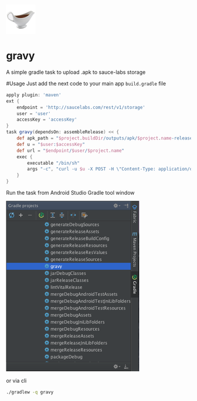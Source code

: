 <img src="https://raw.githubusercontent.com/Urucas/gravy/master/icon.png" />

# gravy
A simple gradle task to upload .apk to sauce-labs storage

#Usage
Just add the next code to your main app ```build.gradle``` file

```gradle
apply plugin: 'maven'
ext {
    endpoint = 'http://saucelabs.com/rest/v1/storage'
    user = 'user'
    accessKey = 'accessKey'
}
task gravy(dependsOn: assembleRelease) << {
    def apk_path = "$project.buildDir/outputs/apk/$project.name-release-unsigned.apk"
    def u = "$user:$accessKey"
    def url = "$endpoint/$user/$project.name"
    exec {
        executable "/bin/sh"
        args "-c", "curl -u $u -X POST -H \"Content-Type: application/octet-stream\" $url?overwrite=true --data-binary @$apk_path"
    }
}
```
Run the task from Android Studio Gradle tool window

<img src="https://raw.githubusercontent.com/Urucas/gravy/master/screen.png" />

or via cli
```bash
./gradlew -q gravy
```
